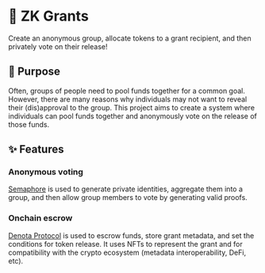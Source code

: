 # 💼 ZK Grants
Create an anonymous group, allocate tokens to a grant recipient, and then privately vote on their release!
## 🚀 Purpose
Often, groups of people need to pool funds together for a common goal. However, there are many reasons why individuals may not want to reveal their (dis)approval to the group. This project aims to create a system where individuals can pool funds together and anonymously vote on the release of those funds.
## ✨ Features
### Anonymous voting
[Semaphore](https://github.com/semaphore-protocol/semaphore/)
 is used to generate private identities, aggregate them into a group, and then allow group members to vote by generating valid proofs.

### Onchain escrow
[Denota Protocol](https://github.com/denotalabs/denota-protocol) is used to escrow funds, store grant metadata, and set the conditions for token release. It uses NFTs to represent the grant and for compatibility with the crypto ecosystem (metadata interoperability, DeFi, etc).
